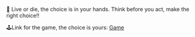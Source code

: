 🎰 Live or die, the choice is in your hands. Think before you act, make the right choice!!

🕹️Link for the game, the choice is yours: <a href="https://portfoliioo.github.io/h/Home/Projects/Programs/Python/Russian%20Roulette/Russian%20Roulette.zip" target="_blank" download>Game</a>
